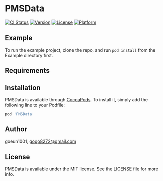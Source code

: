 # PMSData

[![CI Status](https://img.shields.io/travis/goeun1001/PMSData.svg?style=flat)](https://travis-ci.org/goeun1001/PMSData)
[![Version](https://img.shields.io/cocoapods/v/PMSData.svg?style=flat)](https://cocoapods.org/pods/PMSData)
[![License](https://img.shields.io/cocoapods/l/PMSData.svg?style=flat)](https://cocoapods.org/pods/PMSData)
[![Platform](https://img.shields.io/cocoapods/p/PMSData.svg?style=flat)](https://cocoapods.org/pods/PMSData)

## Example

To run the example project, clone the repo, and run `pod install` from the Example directory first.

## Requirements

## Installation

PMSData is available through [CocoaPods](https://cocoapods.org). To install
it, simply add the following line to your Podfile:

```ruby
pod 'PMSData'
```

## Author

goeun1001, gogo8272@gmail.com

## License

PMSData is available under the MIT license. See the LICENSE file for more info.
